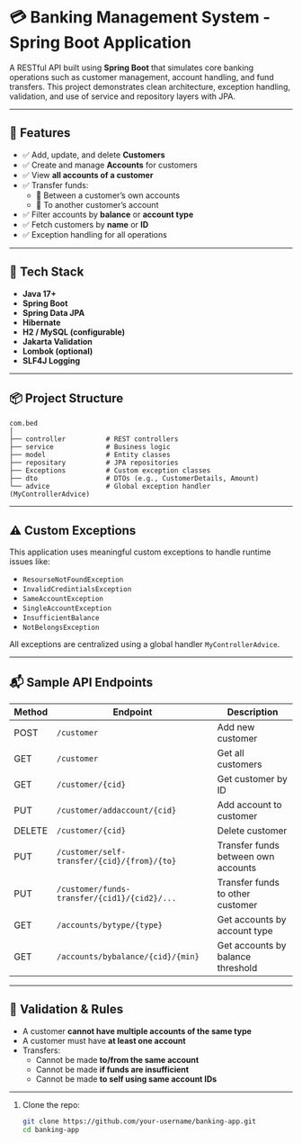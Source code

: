 # 💳 Banking Management System - Spring Boot Application

A RESTful API built using **Spring Boot** that simulates core banking operations such as customer management, account handling, and fund transfers. 
This project demonstrates clean architecture, exception handling, validation, and use of service and repository layers with JPA.

---

## 🚀 Features

- ✅ Add, update, and delete **Customers**
- ✅ Create and manage **Accounts** for customers
- ✅ View **all accounts of a customer**
- ✅ Transfer funds:
  - 💸 Between a customer’s own accounts
  - 💸 To another customer’s account
- ✅ Filter accounts by **balance** or **account type**
- ✅ Fetch customers by **name** or **ID**
- ✅ Exception handling for all operations

---

## 🧰 Tech Stack

- **Java 17+**
- **Spring Boot**
- **Spring Data JPA**
- **Hibernate**
- **H2 / MySQL (configurable)**
- **Jakarta Validation**
- **Lombok (optional)**
- **SLF4J Logging**

---

## 📦 Project Structure

```
com.bed
│
├── controller          # REST controllers
├── service             # Business logic
├── model               # Entity classes
├── repositary          # JPA repositories
├── Exceptions          # Custom exception classes
├── dto                 # DTOs (e.g., CustomerDetails, Amount)
└── advice              # Global exception handler (MyControllerAdvice)
```


---

## ⚠️ Custom Exceptions

This application uses meaningful custom exceptions to handle runtime issues like:

- `ResourseNotFoundException`
- `InvalidCredintialsException`
- `SameAccountException`
- `SingleAccountException`
- `InsufficientBalance`
- `NotBelongsException`

All exceptions are centralized using a global handler `MyControllerAdvice`.

---

## 📬 Sample API Endpoints

| Method | Endpoint                                      | Description                            |
|--------|-----------------------------------------------|----------------------------------------|
| POST   | `/customer`                                   | Add new customer                       |
| GET    | `/customer`                                   | Get all customers                      |
| GET    | `/customer/{cid}`                             | Get customer by ID                     |
| PUT    | `/customer/addaccount/{cid}`                  | Add account to customer                |
| DELETE | `/customer/{cid}`                             | Delete customer                        |
| PUT    | `/customer/self-transfer/{cid}/{from}/{to}`   | Transfer funds between own accounts    |
| PUT    | `/customer/funds-transfer/{cid1}/{cid2}/...`  | Transfer funds to other customer       |
| GET    | `/accounts/bytype/{type}`                     | Get accounts by account type           |
| GET    | `/accounts/bybalance/{cid}/{min}`             | Get accounts by balance threshold      |

---

## 🧪 Validation & Rules

- A customer **cannot have multiple accounts of the same type**
- A customer must have **at least one account**
- Transfers:
  - Cannot be made **to/from the same account**
  - Cannot be made **if funds are insufficient**
  - Cannot be made **to self using same account IDs**

---


1. Clone the repo:
   ```bash
   git clone https://github.com/your-username/banking-app.git
   cd banking-app



